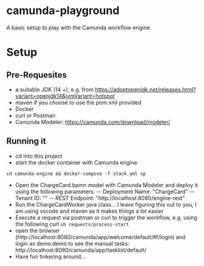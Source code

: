 # camunda-playground
A basic setup to play with the Camunda workflow engine.

# Setup
## Pre-Requesites
- a suitable JDK (14 +), e.g. from https://adoptopenjdk.net/releases.html?variant=openjdk14&jvmVariant=hotspot
- maven if you choose to use the pom.xml provided
- Docker
- curl or Postman
- Camunda Modeler: https://camunda.com/download/modeler/ 

## Running it
- cd into this project
- start the docker container with Camunda engine

`cd camunda-engine && docker-compose -f stack.yml up`

- Open the ChargeCard.bpmn model with Camunda Modeler and deploy it using the following parameters:
-- Deployment Name: "ChargeCard"
-- Tenant ID: ""
-- REST Endpoint: "http://localhost:8080/engine-rest"
- Run the ChargeCardWorker java class... I leave figuring this out to you, I am using vscode and maven as it makes things a lot easier
- Execute a request via postman or curl to trigger the workflow, e.g. using the following curl
`sh requests/process-start`
- open the browser (http://localhost:8080/camunda/app/welcome/default/#!/login) and login as demo:demo to see the manual tasks: http://localhost:8080/camunda/app/tasklist/default/
- Have fun tinkering around...
